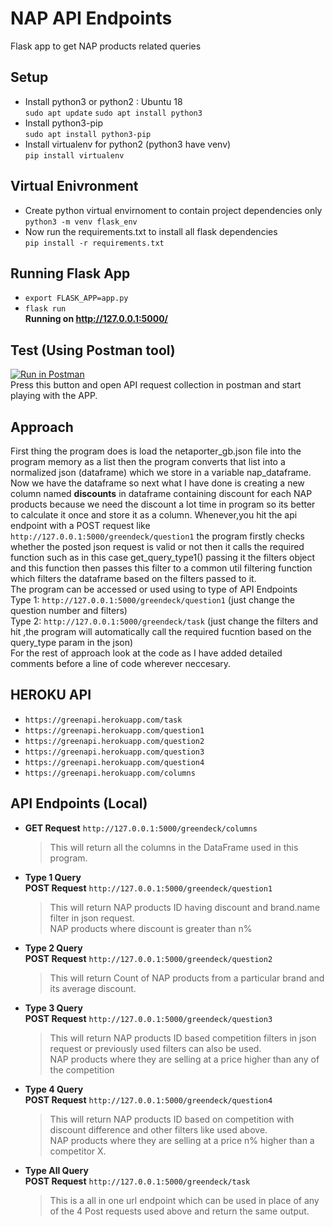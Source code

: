 # NAP API Endpoints
 Flask app to get NAP products related queries

## Setup
* Install python3 or python2 : Ubuntu 18  
  ` sudo apt update ` 
  ` sudo apt install python3 `
* Install python3-pip  
  ` sudo apt install python3-pip `
* Install virtualenv for python2 (python3 have venv)  
  ` pip install virtualenv `

## Virtual Enivronment
* Create python virtual envirnoment to contain project dependencies only  
  ` python3 -m venv flask_env `
* Now run the requirements.txt to install all flask dependencies  
  ` pip install -r requirements.txt `

## Running Flask App   
 * ` export FLASK_APP=app.py `   
 * ` flask run `  
 **Running on http://127.0.0.1:5000/**

## Test (Using Postman tool)  
 [![Run in Postman](https://run.pstmn.io/button.svg)](https://app.getpostman.com/run-collection/e3f3379640ada0e94dcd)
 </br>Press this button and open API request collection in postman and start playing with the APP.

## Approach  
   First thing the program does is load the netaporter_gb.json file into the program memory as a list then the program converts that list into a normalized json (dataframe) which we store in a variable nap_dataframe.  
   Now we have the dataframe so next what I have done is creating a new column named **discounts** in dataframe containing discount for each NAP products because we need the discount a lot time in program so its better to calculate it once and store it as a column.
   Whenever,you hit the api endpoint with a POST request like `http://127.0.0.1:5000/greendeck/question1` the program firstly checks whether the posted json request is valid or not then it calls the required function such as in this case get_query_type1() passing it the filters object and this function then passes this filter to a common util filtering function which filters the dataframe based on the filters passed to it.  
   The program can be accessed or used using to type of API Endpoints  
   Type 1: `http://127.0.0.1:5000/greendeck/question1` (just change the question number and filters)  
   Type 2: `http://127.0.0.1:5000/greendeck/task` (just change the filters and hit ,the program will automatically call the required fucntion based on the query_type param in the json)  
   For the rest of approach look at the code as I have added detailed comments before a line of code wherever neccesary.  
## HEROKU API

  - `https://greenapi.herokuapp.com/task`
  - `https://greenapi.herokuapp.com/question1`
  - `https://greenapi.herokuapp.com/question2`
  - `https://greenapi.herokuapp.com/question3`
  - `https://greenapi.herokuapp.com/question4`
  - `https://greenapi.herokuapp.com/columns`

## API Endpoints (Local)
  - **GET Request**    `http://127.0.0.1:5000/greendeck/columns`  
    > This will return all the columns in the DataFrame used in this program.  

  - **Type 1 Query**  
    **POST Request**   `http://127.0.0.1:5000/greendeck/question1`  
    > This will return NAP products ID having discount and brand.name filter in json request.  
      NAP products where discount is greater than n%   

  - **Type 2 Query**  
    **POST Request**   `http://127.0.0.1:5000/greendeck/question2`  
    > This will return Count of NAP products from a particular brand and its average discount.  

  - **Type 3 Query**  
    **POST Request**   `http://127.0.0.1:5000/greendeck/question3`  
    > This will return NAP products ID based competition filters in json request or previously used filters can also be used.  
      NAP products where they are selling at a price higher than any of the competition

  - **Type 4 Query**  
    **POST Request**   `http://127.0.0.1:5000/greendeck/question4`  
    > This will return NAP products ID based on competition with discount difference and other filters like used above.  
      NAP products where they are selling at a price n% higher than a competitor X.

  - **Type All Query**  
    **POST Request**   `http://127.0.0.1:5000/greendeck/task`  
    > This is a all in one url endpoint which can be used in place of any of the 4 Post requests used above and return the same output.
